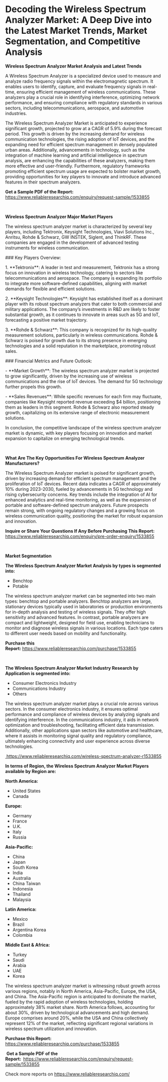 <p><h1>Decoding the Wireless Spectrum Analyzer Market: A Deep Dive into the Latest Market Trends, Market Segmentation, and Competitive Analysis</h1></p><p><strong>Wireless Spectrum Analyzer Market Analysis and Latest Trends</strong></p>
<p><p>A Wireless Spectrum Analyzer is a specialized device used to measure and analyze radio frequency signals within the electromagnetic spectrum. It enables users to identify, capture, and evaluate frequency signals in real-time, ensuring efficient management of wireless communications. These analyzers play a crucial role in identifying interference, optimizing network performance, and ensuring compliance with regulatory standards in various sectors, including telecommunications, aerospace, and automotive industries.</p><p>The Wireless Spectrum Analyzer Market is anticipated to experience significant growth, projected to grow at a CAGR of 5.9% during the forecast period. This growth is driven by the increasing demand for wireless communication technologies, the rising adoption of IoT devices, and the expanding need for efficient spectrum management in densely populated urban areas. Additionally, advancements in technology, such as the integration of machine learning and artificial intelligence in spectrum analysis, are enhancing the capabilities of these analyzers, making them more effective and user-friendly. Furthermore, regulatory frameworks promoting efficient spectrum usage are expected to bolster market growth, providing opportunities for key players to innovate and introduce advanced features in their spectrum analyzers.</p></p>
<p><strong>Get a Sample PDF of the Report:&nbsp;</strong> <a href="https://www.reliableresearchiq.com/enquiry/request-sample/1533855?utm_campaign=2132&utm_medium=2&utm_source=Github&utm_content=ia&utm_term=17022025&utm_id=wireless-spectrum-analyzer">https://www.reliableresearchiq.com/enquiry/request-sample/1533855</a></p>
<p>&nbsp;</p>
<p><strong>Wireless Spectrum Analyzer Major Market Players</strong></p>
<p><p>The wireless spectrum analyzer market is characterized by several key players, including Tektronix, Keysight Technologies, Viavi Solutions Inc., Anritsu, Rohde & Schwarz, GW INSTEK, Siglent, and ThinkRF. These companies are engaged in the development of advanced testing instruments for wireless communication.</p><p>### Key Players Overview:</p><p>1. **Tektronix**: A leader in test and measurement, Tektronix has a strong focus on innovation in wireless technology, catering to sectors like telecommunications and aerospace. The company is expanding its portfolio to integrate more software-defined capabilities, aligning with market demands for flexible and efficient solutions.</p><p>2. **Keysight Technologies**: Keysight has established itself as a dominant player with its robust spectrum analyzers that cater to both commercial and military applications. The company’s investments in R&D are likely to foster substantial growth, as it continues to innovate in areas such as 5G and IoT, forecasting a positive market trajectory.</p><p>3. **Rohde & Schwarz**: This company is recognized for its high-quality measurement solutions, particularly in wireless communications. Rohde & Schwarz is poised for growth due to its strong presence in emerging technologies and a solid reputation in the marketplace, promoting robust sales.</p><p>### Financial Metrics and Future Outlook:</p><p>- **Market Growth**: The wireless spectrum analyzer market is projected to grow significantly, driven by the increasing use of wireless communications and the rise of IoT devices. The demand for 5G technology further propels this growth.</p><p>- **Sales Revenues**: While specific revenues for each firm may fluctuate, companies like Keysight reported revenue exceeding $4 billion, positioning them as leaders in this segment. Rohde & Schwarz also reported steady growth, capitalizing on its extensive range of electronic measurement solutions.</p><p>In conclusion, the competitive landscape of the wireless spectrum analyzer market is dynamic, with key players focusing on innovation and market expansion to capitalize on emerging technological trends.</p></p>
<p>&nbsp;</p>
<p><strong>What Are The Key Opportunities For Wireless Spectrum Analyzer Manufacturers?</strong></p>
<p><p>The Wireless Spectrum Analyzer market is poised for significant growth, driven by increasing demand for efficient spectrum management and the proliferation of IoT devices. Recent data indicates a CAGR of approximately 10% during 2023-2030, fueled by advancements in 5G technology and rising cybersecurity concerns. Key trends include the integration of AI for enhanced analytics and real-time monitoring, as well as the expansion of portable and software-defined spectrum analyzers. Future prospects remain strong, with ongoing regulatory changes and a growing focus on wireless communication quality, positioning the market for robust expansion and innovation.</p></p>
<p><strong>Inquire or Share Your Questions If Any Before Purchasing This Report:</strong> <a href="https://www.reliableresearchiq.com/enquiry/pre-order-enquiry/1533855?utm_campaign=2132&utm_medium=2&utm_source=Github&utm_content=ia&utm_term=17022025&utm_id=wireless-spectrum-analyzer">https://www.reliableresearchiq.com/enquiry/pre-order-enquiry/1533855</a></p>
<p>&nbsp;</p>
<p><strong>Market Segmentation</strong></p>
<p><strong>The Wireless Spectrum Analyzer Market Analysis by types is segmented into:</strong></p>
<p><ul><li>Benchtop</li><li>Potable</li></ul></p>
<p><p>The wireless spectrum analyzer market can be segmented into two main types: benchtop and portable analyzers. Benchtop analyzers are large, stationary devices typically used in laboratories or production environments for in-depth analysis and testing of wireless signals. They offer high sensitivity and advanced features. In contrast, portable analyzers are compact and lightweight, designed for field use, enabling technicians to monitor and diagnose wireless signals in various locations. Each type caters to different user needs based on mobility and functionality.</p></p>
<p><strong>Purchase this Report:&nbsp;</strong><a href="https://www.reliableresearchiq.com/purchase/1533855?utm_campaign=2132&utm_medium=2&utm_source=Github&utm_content=ia&utm_term=17022025&utm_id=wireless-spectrum-analyzer">https://www.reliableresearchiq.com/purchase/1533855</a></p>
<p>&nbsp;</p>
<p><strong>The Wireless Spectrum Analyzer Market Industry Research by Application is segmented into:</strong></p>
<p><ul><li>Consumer Electronics Industry</li><li>Communications Industry</li><li>Others</li></ul></p>
<p><p>The wireless spectrum analyzer market plays a crucial role across various sectors. In the consumer electronics industry, it ensures optimal performance and compliance of wireless devices by analyzing signals and identifying interference. In the communications industry, it aids in network optimization and troubleshooting, facilitating efficient data transmission. Additionally, other applications span sectors like automotive and healthcare, where it assists in monitoring signal quality and regulatory compliance, ultimately enhancing connectivity and user experience across diverse technologies.</p></p>
<p><a href="https://www.reliableresearchiq.com/wireless-spectrum-analyzer-r1533855?utm_campaign=2132&utm_medium=2&utm_source=Github&utm_content=ia&utm_term=17022025&utm_id=wireless-spectrum-analyzer">&nbsp;https://www.reliableresearchiq.com/wireless-spectrum-analyzer-r1533855</a></p>
<p><strong>In terms of Region, the Wireless Spectrum Analyzer Market Players available by Region are:</strong></p>
<p>
    <p> <strong> North America: </strong>
        <ul>
            <li>United States</li>
            <li>Canada</li>
        </ul>
        </p> 
    <p> <strong> Europe: </strong>
        <ul>
            <li>Germany</li>
            <li>France</li>
            <li>U.K.</li>
            <li>Italy</li>
            <li>Russia</li>
        </ul>
        </p> 
    <p> <strong> Asia-Pacific: </strong>
        <ul>
            <li>China</li>
            <li>Japan</li>
            <li>South Korea</li>
            <li>India</li>
            <li>Australia</li>
            <li>China Taiwan</li>
            <li>Indonesia</li>
            <li>Thailand</li>
            <li>Malaysia</li>
        </ul>
        </p> 
    <p> <strong> Latin America: </strong>
        <ul>
            <li>Mexico</li>
            <li>Brazil</li>
            <li>Argentina Korea</li>
            <li>Colombia</li>
        </ul>
        </p> 
    <p> <strong> Middle East & Africa: </strong>
        <ul>
            <li>Turkey</li>
            <li>Saudi</li>
            <li>Arabia</li>
            <li>UAE</li>
            <li>Korea</li>
        </ul>
    </p>
    </p>
<p><p>The wireless spectrum analyzer market is witnessing robust growth across various regions, notably in North America, Asia-Pacific, Europe, the USA, and China. The Asia-Pacific region is anticipated to dominate the market, fueled by the rapid adoption of wireless technologies, holding approximately 38% market share. North America follows, accounting for about 30%, driven by technological advancements and high demand. Europe comprises around 20%, while the USA and China collectively represent 12% of the market, reflecting significant regional variations in wireless spectrum utilization and innovation.</p></p>
<p><strong>Purchase this Report: </strong><a href="https://www.reliableresearchiq.com/purchase/1533855?utm_campaign=2132&utm_medium=2&utm_source=Github&utm_content=ia&utm_term=17022025&utm_id=wireless-spectrum-analyzer">https://www.reliableresearchiq.com/purchase/1533855</a></p>
<p>&nbsp;<strong>Get a Sample PDF of the Report:&nbsp;&nbsp;</strong><a href="https://www.reliableresearchiq.com/enquiry/request-sample/1533855?utm_campaign=2132&utm_medium=2&utm_source=Github&utm_content=ia&utm_term=17022025&utm_id=wireless-spectrum-analyzer">https://www.reliableresearchiq.com/enquiry/request-sample/1533855</a></p>
<p><strong></strong></p>
<p>Check more reports on <a href="https://www.reliableresearchiq.com/?utm_campaign=2132&utm_medium=2&utm_source=Github&utm_content=ia&utm_term=17022025&utm_id=wireless-spectrum-analyzer">https://www.reliableresearchiq.com/</a></p>